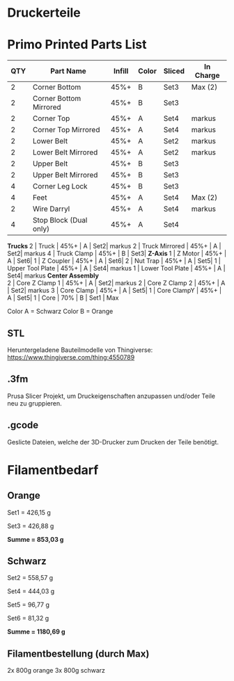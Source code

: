 # Druckerteile

# Primo Printed Parts List

QTY |	Part Name	| Infill	| Color | Sliced | In Charge
--- |   ---- | ---- | ---- | --- | ---
2 |	Corner Bottom |	45%+	| B | Set3 | Max (2)
2 |	Corner Bottom Mirrored |	45%+ |	B | Set3 | 
2 |	Corner Top |	45%+ |	A | Set4| markus
2 |	Corner Top Mirrored |	45%+ |A | Set4| markus
2 |	Lower Belt |	45%+ |	A | Set2| markus
2 |	Lower Belt Mirrored |	45%+ |	A | Set2| markus
2 |	Upper Belt |	45%+ |	B | Set3| 
2 |	Upper Belt Mirrored |	45%+ |	B | Set3| 
4 |	Corner Leg Lock |	45%+ |	B | Set3| 
4 |	Feet |	45%+ |	A | Set4| Max (2)
2 |	Wire Darryl |	45%+ |	A | Set4| markus
4 |	Stop Block (Dual only) |	45%+ |	A | Set4| 
<b>Trucks   </b>
2 |	Truck |	45%+ |	A | Set2| markus
2 |	Truck Mirrored |	45%+ |	A | Set2| markus
4 |	Truck Clamp |	45%+ |	B | Set3| 
<b>Z-Axis  </b>
1 |	Z Motor |	45%+ |	A | Set6| 
1 |	Z Coupler |	45%+ |	A | Set6| 
2 |	Nut Trap |	45%+ |	A | Set5|
1 |	Upper Tool Plate |	45%+ |	A | Set4| markus
1 |	Lower Tool Plate |	45%+ |	A | Set4| markus
<b>Center Assembly	</b>	
2 |	Core Z Clamp 1 |	45%+ |	A | Set2| markus
2 |	Core Z Clamp 2 |	45%+ |	A | Set2| markus
3 |	Core Clamp |	45%+ |	A | Set5| 
1 |	Core ClampY |	45%+ |	A | Set5| 
1 |	Core |	70% |	B | Set1 | Max


Color A = Schwarz
Color B = Orange

## STL
Heruntergeladene Bauteilmodelle von Thingiverse: https://www.thingiverse.com/thing:4550789


## .3fm
Prusa Slicer Projekt, um Druckeigenschaften anzupassen und/oder Teile neu zu gruppieren.

## .gcode
Geslicte Dateien, welche der 3D-Drucker zum Drucken der Teile benötigt.


# Filamentbedarf
## Orange
<p> Set1 = 426,15 g
<p> Set3 = 426,88 g
<p> <b>Summe = 853,03 g </b>

## Schwarz
<p> Set2 = 558,57 g
<p> Set4 = 444,03 g
<p> Set5 = 96,77 g
<p> Set6 = 81,32 g
<p> <b>Summe = 1180,69 g </b>
  
  ## Filamentbestellung (durch Max)
2x 800g orange
3x 800g schwarz
